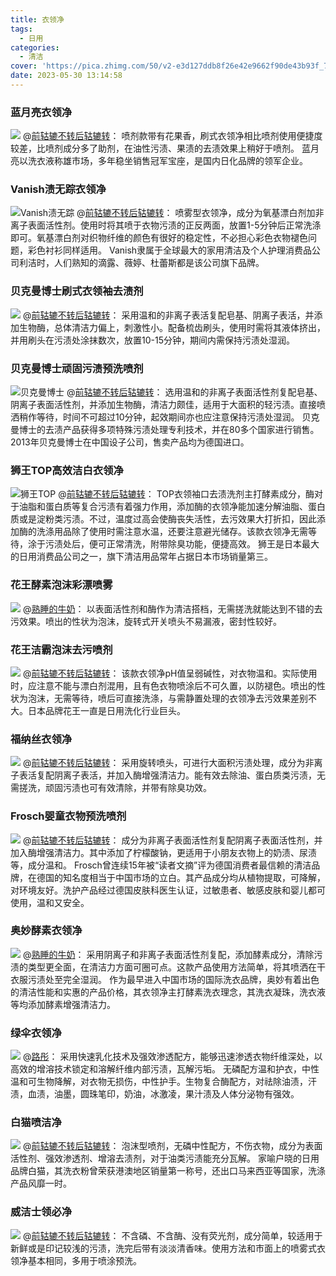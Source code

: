 ```yaml
---
title: 衣领净
tags:
  - 日用
categories:
  - 清洁
cover: 'https://pica.zhimg.com/50/v2-e3d127ddb8f26e42e9662f90de43b93f_720w.jpg?source=1940ef5c'
date: 2023-05-30 13:14:58
---
```

<!--more-->

### 蓝月亮衣领净

![](https://pic3.zhimg.com/v2-b79c0075f583c2523ed3e96ae8fa71d2_b.jpg)
@[前轱辘不转后轱辘转](https://zhuanlan.zhihu.com/p/438563782)：
喷剂款带有花果香，刷式衣领净相比喷剂使用便捷度较差，比喷剂成分多了助剂，在油性污渍、果渍的去渍效果上稍好于喷剂。
蓝月亮以洗衣液称雄市场，多年稳坐销售冠军宝座，是国内日化品牌的领军企业。

### Vanish渍无踪衣领净

![Vanish渍无踪](https://pic3.zhimg.com/v2-29d92ac9d243e8326dc3dd8e0320fe92_b.jpg)
@[前轱辘不转后轱辘转](https://zhuanlan.zhihu.com/p/438564029)：
喷雾型衣领净，成分为氧基漂白剂加非离子表面活性剂。使用时将其喷于衣物污渍的正反两面，放置1-5分钟后正常洗涤即可。氧基漂白剂对织物纤维的颜色有很好的稳定性，不必担心彩色衣物褪色问题，彩色衬衫同样适用。
Vanish隶属于全球最大的家用清洁及个人护理消费品公司利洁时，人们熟知的滴露、薇婷、杜蕾斯都是该公司旗下品牌。

### 贝克曼博士刷式衣领袖去渍剂

![](https://pic2.zhimg.com/v2-6129c87ba37c95f7d24bd5443ca2620d_b.jpg)
@[前轱辘不转后轱辘转](https://zhuanlan.zhihu.com/p/438563782)：
采用温和的非离子表活复配皂基、阴离子表活，并添加生物酶，总体清洁力偏上，刺激性小。配备梳齿刷头，使用时需将其液体挤出，并用刷头在污渍处涂抹数次，放置10-15分钟，期间内需保持污渍处湿润。

### 贝克曼博士顽固污渍预洗喷剂

![贝克曼博士](https://pic2.zhimg.com/v2-8aea6b122559fed0bcfe2e90071a9eb5_b.jpg)
@[前轱辘不转后轱辘转](https://zhuanlan.zhihu.com/p/438564029)：
选用温和的非离子表面活性剂复配皂基、阴离子表面活性剂，并添加生物酶，清洁力颇佳，适用于大面积的轻污渍。直接喷洒稍作等待，时间不可超过10分钟，起效期间亦也应注意保持污渍处湿润。
贝克曼博士的去渍产品获得多项特殊污渍处理专利技术，并在80多个国家进行销售。2013年贝克曼博士在中国设子公司，售卖产品均为德国进口。

### 狮王TOP高效洁白衣领净

![狮王TOP](https://pic2.zhimg.com/v2-1cf332e1bc2fd0d7197344ca82ad3541_b.jpg)
@[前轱辘不转后轱辘转](https://zhuanlan.zhihu.com/p/438564029)：
TOP衣领袖口去渍洗剂主打酵素成分，酶对于油脂和蛋白质等复合污渍有着强力作用，添加酶的衣领净能加速分解油脂、蛋白质或是淀粉类污渍。不过，温度过高会使酶丧失活性，去污效果大打折扣，因此添加酶的洗涤用品除了使用时需注意水温，还要注意避光储存。该款衣领净无需等待，涂于污渍处后，便可正常清洗，附带除臭功能，便捷高效。
狮王是日本最大的日用消费品公司之一，旗下清洁用品常年占据日本市场销量第三。

### 花王酵素泡沫彩漂喷雾

![](https://pica.zhimg.com/50/v2-e3d127ddb8f26e42e9662f90de43b93f_720w.jpg?source=1940ef5c)
@[熟睡的牛奶](https://www.zhihu.com/question/265418270/answer/2998100364)：
以表面活性剂和酶作为清洁搭档，无需搓洗就能达到不错的去污效果。喷出的性状为泡沫，旋转式开关喷头不易漏液，密封性较好。

### 花王洁霸泡沫去污喷剂

![](https://pic3.zhimg.com/v2-aa63c4fec49d5bbaa7f62ab41a10eace_b.jpg)
@[前轱辘不转后轱辘转](https://zhuanlan.zhihu.com/p/438563782)：
该款衣领净pH值呈弱碱性，对衣物温和。实际使用时，应注意不能与漂白剂混用，且有色衣物喷涂后不可久置，以防褪色。喷出的性状为泡沫，无需等待，喷后可直接洗涤，与需静置处理的衣领净去污效果差别不大。日本品牌花王一直是日用洗化行业巨头。

### 福纳丝衣领净

![](https://pic2.zhimg.com/v2-b75f00a81c74f7f0a9d6d3083b714671_b.jpg)
@[前轱辘不转后轱辘转](https://zhuanlan.zhihu.com/p/438564029)：
采用旋转喷头，可进行大面积污渍处理，成分为非离子表活复配阴离子表活，并加入酶增强清洁力。能有效去除油、蛋白质类污渍，无需搓洗，顽固污渍也可有效清除，并带有除臭功效。

### Frosch婴童衣物预洗喷剂

![](https://pic1.zhimg.com/v2-e3491f056d24f06dc49872afd3a4461c_b.jpg)
@[前轱辘不转后轱辘转](https://zhuanlan.zhihu.com/p/438564029)：
成分为非离子表面活性剂复配阴离子表面活性剂，并加入酶增强清洁力。其中添加了柠檬酸钠，更适用于小朋友衣物上的奶渍、尿渍等，成分温和。
Frosch曾连续15年被“读者文摘”评为德国消费者最信赖的清洁品牌，在德国的知名度相当于中国市场的立白。其产品成分均从植物提取，可降解，对环境友好。洗护产品经过德国皮肤科医生认证，过敏患者、敏感皮肤和婴儿都可使用，温和又安全。

### 奥妙酵素衣领净

![](https://picx.zhimg.com/50/v2-01abfdcf3ac2967de479f7ec02b58c51_720w.jpg?source=1940ef5c)
@[熟睡的牛奶](https://www.zhihu.com/question/265418270/answer/2998100364)：
采用阴离子和非离子表面活性剂复配，添加酵素成分，清除污渍的类型更全面，在清洁力方面可圈可点。这款产品使用方法简单，将其喷洒在干衣服污渍处至完全湿润。
作为最早进入中国市场的国际洗衣品牌，奥妙有着出色的清洁性能和实惠的产品价格，其衣领净主打酵素洗衣理念，其洗衣凝珠，洗衣液等均添加酵素增强清洁力。

### 绿伞衣领净

![](https://picx.zhimg.com/80/v2-35a95650c7644aa489b3f54bc063ed25_720w.webp?source=1940ef5c)
@[路彤](https://www.zhihu.com/question/353316271/answer/2727546482)：
采用快速乳化技术及强效渗透配方，能够迅速渗透衣物纤维深处，以高效的增溶技术锁定和溶解纤维内部污渍，瓦解污垢。
无磷配方温和护衣，中性温和可生物降解，对衣物无损伤，中性护手。生物复合酶配方，对祛除油渍，汗渍，血渍，油墨，圆珠笔印，奶油，冰激凌，果汁渍及人体分泌物有强效。

### 白猫喷洁净

![](https://pic1.zhimg.com/v2-1899ff45d88541a90bb98af9d82f7064_b.jpg)
@[前轱辘不转后轱辘转](https://zhuanlan.zhihu.com/p/438563782)：
泡沫型喷剂，无磷中性配方，不伤衣物，成分为表面活性剂、强效渗透剂、增溶去渍剂，对于油类污渍能充分瓦解。
家喻户晓的日用品牌白猫，其洗衣粉曾荣获港澳地区销量第一称号，还出口马来西亚等国家，洗涤产品风靡一时。

### 威洁士领必净

![](https://pic4.zhimg.com/v2-f49583094a442918e5da183cc58f6c97_b.jpg)
@[前轱辘不转后轱辘转](https://zhuanlan.zhihu.com/p/438563782)：
不含磷、不含酶、没有荧光剂，成分简单，较适用于新鲜或是印记较浅的污渍，洗完后带有淡淡清香味。使用方法和市面上的喷雾式衣领净基本相同，多用于喷涂预洗。
